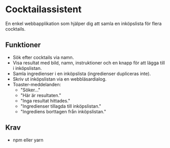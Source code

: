 # Cocktailassistent

En enkel webbapplikation som hjälper dig att samla en inköpslista för flera cocktails.

## Funktioner

- Sök efter cocktails via namn.
- Visa resultat med bild, namn, instruktioner och en knapp för att lägga till i inköpslistan.
- Samla ingredienser i en inköpslista (ingredienser dupliceras inte).
- Skriv ut inköpslistan via en webbläsardialog.
- Toaster-meddelanden:
  - "Söker..."
  - "Här är resultaten."
  - "Inga resultat hittades."
  - "Ingredienser tillagda till inköpslistan."
  - "Ingrediens borttagen från inköpslistan."

## Krav

- npm eller yarn
